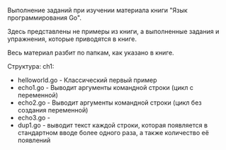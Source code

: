 Выполнение заданий при изучении материала книги "Язык программирования Go".

Здесь представлены не примеры из книги, а выполненные задания и упражнения, которые приводятся в книге.

Весь материал разбит по папкам, как указано в книге.

Структура:
ch1:
 + helloworld.go - Классический первый пример
 + echo1.go - Выводит аргументы командной строки (цикл с переменной)
 + echo2.go - Выводит аргументы командной строки (цикл без создания переменной)
 + echo3.go - 
 + dup1.go - выводит текст каждой строки, которая появляется в стандартном вводе более одного раза, а также количество её появлений